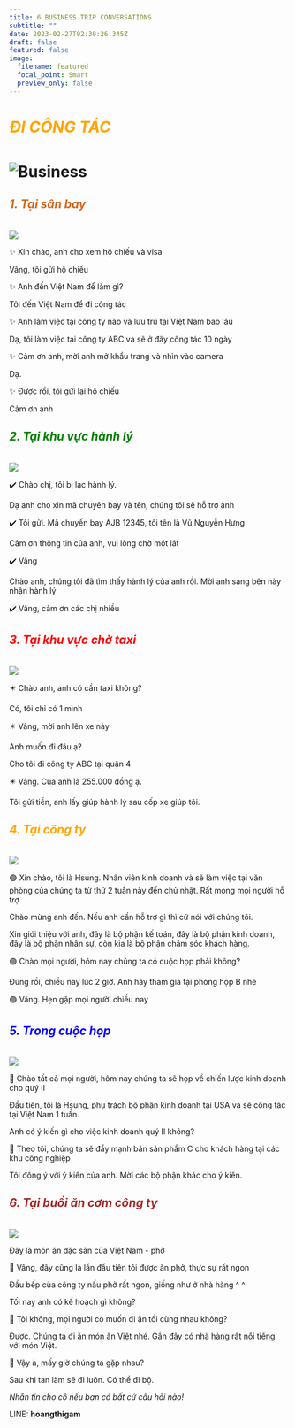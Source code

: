 ```yaml
---
title: 6 BUSINESS TRIP CONVERSATIONS
subtitle: ""
date: 2023-02-27T02:30:26.345Z
draft: false
featured: false
image:
  filename: featured
  focal_point: Smart
  preview_only: false
---
```

# **<h5 style="color:orange;">** ĐI CÔNG TÁC

![Business](3.jpg)

## **<h5 style="color:chocolate;"> 1. Tại sân bay</h5>** 



![](2.jpg)

<p> ✨ Xin chào, anh cho xem hộ chiếu và visa</p>
Vâng, tôi gửi hộ chiếu</p>
<p> ✨ Anh đến Việt Nam để làm gì?</p>
Tôi đến Việt Nam để đi công tác</p>
<p> ✨ Anh làm việc tại công ty nào và lưu trú tại Việt Nam bao lâu</p>
Dạ, tôi làm việc tại công ty ABC và sẽ ở đây công tác 10 ngày</p>
<p> ✨ Cảm ơn anh, mời anh mở khẩu trang và nhìn vào camera</p>
Dạ. </p>
<p> ✨ Được rồi, tôi gửi lại hộ chiếu</p>
Cảm ơn anh</p>

## **<h5 style="color:green;">2. Tại khu vực hành lý</h5>**





![](1.jpg)

<p> ✔️ Chào chị, tôi bị lạc hành lý. </p>
Dạ anh cho xin mã chuyên bay và tên, chúng tôi sẽ hỗ trợ anh</p>
<p> ✔️ Tôi gửi. Mã chuyến bay AJB 12345, tôi tên là Vũ Nguyễn Hưng</p>
Cảm ơn thông tin của anh, vui lòng chờ một lát</p>
<p> ✔️ Vâng</p>
Chào anh, chúng tôi đã tìm thấy hành lý của anh rồi. Mời anh sang bên này nhận hành lý</p>
<p> ✔️ Vâng, cảm ơn các chị nhiều</p>

## **<h5 style="color:RED;"> 3. Tại khu vực chờ taxi</h5>** 

![](4.jpg)



<p> ✴️ Chào anh, anh có cần taxi không?</p>
Có, tôi chỉ có 1 mình</p>
<p> ✴️ Vâng, mời anh lên xe này</p>
Anh muốn đi đâu ạ?</p>
Cho tôi đi công ty ABC tại quận 4</p>
<p> ✴️ Vâng. Của anh là 255.000 đồng ạ. </p>
Tôi gửi tiền, anh lấy giúp hành lý sau cốp xe giúp tôi.</p>

## **<h5 style="color:ORANGE;">4. Tại công ty</h5>**





![](6.jpg)

<p> 🟢 Xin chào, tôi là Hsung. Nhân viên kinh doanh và sẽ làm việc tại văn phòng của chúng ta từ thứ 2 tuần này đến chủ nhật. Rất mong mọi người hỗ trợ</p>
Chào mừng anh đến. Nếu anh cần hỗ trợ gì thì cứ nói với chúng tôi. </p>
Xin giới thiệu với anh, đây là bộ phận kế toán, đây là bộ phận kinh doanh, đây là bộ phận nhân sự, còn kia là bộ phận chăm sóc khách hàng. </p>
<p> 🟢 Chào mọi người, hôm nay chúng ta có cuộc họp phải không?</p>
Đúng rồi, chiều nay lúc 2 giờ. Anh hãy tham gia tại phòng họp B nhé</p>
<p> 🟢 Vâng. Hẹn gặp mọi người chiều nay</p>

## **<h5 style="color:BLUE;">5. Trong cuộc họp</h5>**





![](9.jpg)

<p> 🧷 Chào tất cả mọi người, hôm nay chúng ta sẽ họp về chiến lược kinh doanh cho quý II</p>
Đầu tiên, tôi là Hsung, phụ trách bộ phận kinh doanh tại USA và sẽ công tác tại Việt Nam 1 tuần. </p>
Anh có ý kiến gì cho việc kinh doanh quý II không?</p>

<p> 🧷 Theo tôi, chúng ta sẽ đẩy mạnh bán sản phẩm C cho khách hàng tại các khu công nghiệp</p>
Tôi đồng ý với ý kiến của anh. Mời các bộ phận khác cho ý kiến.</p>

## **<h5 style="color:Brown;"> 6. Tại buổi ăn cơm công ty</h5>**





![](thanh-pham.jpg)

Đây là món ăn đặc sản của Việt Nam - phở</p>

<p> 🥗 Vâng, đây cũng là lần đầu tiên tôi được ăn phở, thực sự rất ngon</p>
Đầu bếp của công ty nấu phở rất ngon, giống như ở nhà hàng  ^ ^</p>
Tối nay anh có kế hoạch gì không?</p>
<p> 🥗 Tôi không, mọi người có muốn đi ăn tối cùng nhau không?</p>
Được. Chúng ta đi ăn món ăn Việt nhé. Gần đây có nhà hàng rất nổi tiếng với món Việt.</p>
<p> 🥗 Vậy à, mấy giờ chúng ta gặp nhau?</p>
Sau khi tan làm sẽ đi luôn. Có thể đi bộ. </p>





*Nhắn tin cho cô nếu bạn có bất cứ câu hỏi nào!*

LINE: **hoangthigam**